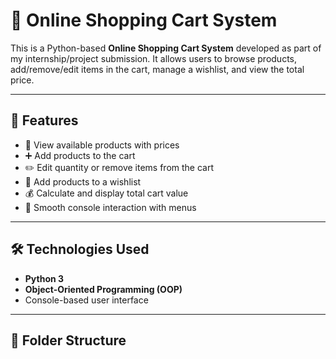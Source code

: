 # 🛒 Online Shopping Cart System

This is a Python-based **Online Shopping Cart System** developed as part of my internship/project submission. It allows users to browse products, add/remove/edit items in the cart, manage a wishlist, and view the total price.

---

## 🚀 Features

- 🧾 View available products with prices
- ➕ Add products to the cart
- ✏️ Edit quantity or remove items from the cart
- 💖 Add products to a wishlist
- 💰 Calculate and display total cart value
- 🔁 Smooth console interaction with menus

---

## 🛠️ Technologies Used

- **Python 3**
- **Object-Oriented Programming (OOP)**
- Console-based user interface

---

## 📁 Folder Structure


